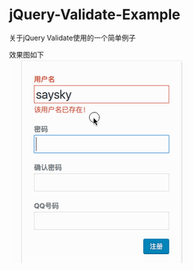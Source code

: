 # jQuery-Validate-Example
关于jQuery Validate使用的一个简单例子

效果图如下 <br/>
![](https://github.com/saysky/jQuery-Validate-Example/blob/master/img/%E6%95%88%E6%9E%9C%E5%9B%BE.gif)
